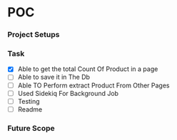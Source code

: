 # POC

### Project Setups

### Task 
- [x] Able to get the total Count Of Product in a page
- [ ] Able to save it in The Db
- [ ] Able TO Perform extract Product From Other Pages
- [ ] Used Sidekiq For Background Job
- [ ] Testing
- [ ] Readme

### Future Scope

